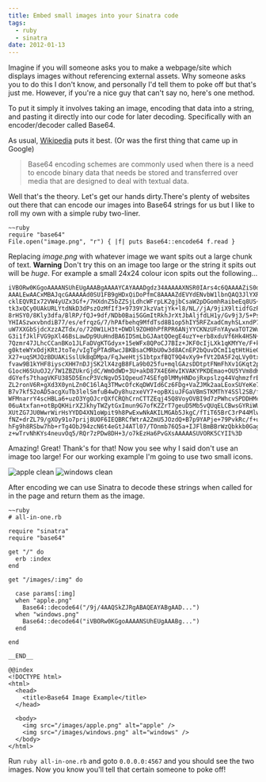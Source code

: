 ```yaml
---
title: Embed small images into your Sinatra code
tags:
  - ruby
  - sinatra
date: 2012-01-13
---
```


Imagine if you will someone asks you to make a webpage/site which displays images without referencing external assets. Why someone asks you to do this I don't know, and personally I'd tell them to poke off but that's just me. However, if you're a nice guy that can't say no, here's one method.

To put it simply it involves taking an image, encoding that data into a string, and pasting it directly into our code for later decoding. Specifically with an encoder/decoder called Base64.

As usual, [Wikipedia](http://en.wikipedia.org/wiki/Base64) puts it best. (Or was the first thing that came up in Google)

> Base64 encoding schemes are commonly used when there is a need to encode binary data that needs be stored and transferred over media that are designed to deal with textual data.

Well that's the theory. Let's get our hands dirty.There's plenty of websites out there that can encode our images into Base64 strings for us but I like to roll my own with a simple ruby two-liner.

    ~~ruby
  	require "base64"
  	File.open("image.png", "r") { |f| puts Base64::encode64 f.read }

Replacing _image.png_ with whatever image we want spits out a large chunk of text. **Warning** Don't try this on an image too large or the string it spits out will be _huge_. For example a small 24x24 colour icon spits out the following...

	iVBORw0KGgoAAAANSUhEUgAAABgAAAAYCAYAAADgdz34AAAAAXNSR0IArs4c6QAAAAZiS0dEAP8A/wD/oL2nkwAAAAlwSFlz
	AAALEwAACxMBAJqcGAAAAAd0SU1FB9gHDxQiDoPfmC8AAAAZdEVYdENvbW1lbnQAQ3JlYXRlZCB3aXRoIEdJTVBXgQ4XAAAF
	cklEQVRIx72VW4yUZx3Gf+/7HXdnZ5bZZSjLdhcWFrpLK2gjbCsaW2pDGomhRaibeEq8US+aaL3U1DtjjMaYaGK8qneiLVGh
	tk3xQCy0UAkURLYtdNkD3dPszOzMfIf3+9739YJkzVatjYk+l8/NL//jA/9jiX9ltidfGzPVPxwx2dUBudJxNF/KiW6lZ7ye
	8rHSY0/8Kly3dfa/BlRP/fQJ+9df/NDb0Bai5GGmItRkhJrXtJbAljfdLH1y/Gv9j3/5+PsByH9y5v92xJE1ITodSDQ20ZjI
	YHIASzwxvbndiB77/es/efrqzG/7/hPAfbehq9MfdTsd8B1op5hIY5RFZxadCmyhSLxndP7Yn771ZE+l7+jTrz753d19+87e
	uW7XXGbSjdcXzzAZTdx/o/720W1LH3t+DWDl9ZOH0hPfRPR6ANjYYCKNzUFnYAywaTOT2Wui1mwThVNhbWHqqYnsDD2zvVmn
	G3i1fJklFVG9pXl46BsLawDp9UuHndBA6IDSmLbGJAatQOegE4uzY+erb8xduVf6Hk4HSN+Sm4zYqXvGSJTJUVjKaT+V9ZVw
	7Qzmr47JLhcCCanBKo1JLFaDVgKTGdyx+15eWFx8QPoCJ7BIz+JKF0cIjLXk1qKMYYe/F+k4J1cB0fTF3Taa3y48AZ6EzGBT
	g0kteWYxOdjKRtJtoTe/vIgTgPTAdRwcJBKBsaCMRbU0w3d8ACnEP2bQuvDCmI1qtHtHieO7oLwRunLofROunMcuv4PY+aHa
	X27+uqSMJQzBDUAKiSslUkBqDMpa/FqJweHtjS1btpxfBQT9Q4vXy9+fVt2DA5F2qLVy0txgt+4/tmP00cvdl5/7vNO16WK9
	fvaw9B1kYHF8iyscXHH7nDJjSK2lX4zgB8FLa9b025fu+mqlGAzsDDtptFNmFhXv1GKqt2pH/frKI2M7Hz5xcP+W7zVeePGA
	G1ocH6SUuOJ2/7W1ZBZUkrGjdC/WmOdWD+3U+akD87X4E6HvIKVAKYPKDEmao+OU5YVm8dK5qfGu5Hfbvrjn0e/sLT/y0gCD
	dGYefs7thagVKFU385D5EncP3VcNgvD51Qpeud74SEfg0lMMyHNDojRxpslzg44VqhmzfrB8rnHz1FMrM9fuOTwycsL2HPnx
	ZL2ronV6R+gXd3X0ynLZn0C16lAq3TMwcOfcKqDWVId6Cz6FDg+VaZJMk2aaLEoxSUYeKe7eXfnzysKbX8/zGu2lZw+u937J
	B7v7kf52oAD5acgXuTb3lelSmfuB4wDy8huzxeVY7+opBXiuJFGaVBmSTKMThY4SSl2SB/fU3ZXqPF6g8QOF6yZIu4CwDSRL
	WFMnarrY4scHBLa6+uzO3YgOJcrQXfCRQhCrnCTTZEqj45Q8VoyOVBI9d7zPWhcvSPDDHMcBZAlEB9bUweY0VvoIy6P50NDW
	06uAtxfan+otBpQKHirXZJkhyTWZytGxImun9G7ofKZZrT7geuD5Mb5vQUqELCBwsGYRiWUl2o0TFl9c800brezBLpMTTc9g
	XUtZG7JU0WwrWirHsYYDD4XN1oWpit9h8PwExwNkAKILMGAb5JkgC/fTiT65BrC3rP44Mlw8sK47fNbzXSWkuGCNmZ+fa3a9
	fNZ+drZL79/gXOy91o7prij8UOF6IEQBRCfWtrA2ZmU5JOzdQ+B7p9YAPje+79PvkRc/f+utGwfTWz8Ydzzw/BTPt0gByAJC
	hFg9h8RSbw7hb+rTg4ObJ94zcN6t4eGtJ4ATl07/TOnmb76Q5a+IJFlBmBBrWzQbkkb0Gag8jrTmR+8r9P+dbkzOjkX1hXEd
	z+wTrvNhKYs4neuvOq5/RQr7zPDw8DH+3/o7kEzHa6PvGXsAAAAASUVORK5CYII%3D

Amazing! Great! Thank's for that! Now you see why I said don't use an image too large! For our working example I'm going to use two small icons.

![apple clean](/assets/apple.png) ![windows clean](/assets/windows.png)

After encoding we can use Sinatra to decode these strings when called for in the page and return them as the image.

    ~~ruby
  	# all-in-one.rb
  
  	require "sinatra"
  	require "base64"
  	
  	get "/" do
  	  erb :index
  	end
  
  	get "/images/:img" do
  	
  	  case params[:img]
  	  when "apple.png"
  	    Base64::decode64("/9j/4AAQSkZJRgABAQEAYABgAAD...")
  	  when "windows.png"
  	    Base64::decode64("iVBORw0KGgoAAAANSUhEUgAAABg...")
  	  end
  	
  	end
  
  	__END__
  
  	@@index
  	<!DOCTYPE html>
  	<html>
  	  <head>
  	    <title>Base64 Image Example</title>
  	  </head>
  	
  	  <body>
  	    <img src="/images/apple.png" alt="apple" />
  	    <img src="/images/windows.png" alt="windows" />
  	  </body>
  	</html>

Run `ruby all-in-one.rb` and goto `0.0.0.0:4567` and you should see the two images. Now you know you'll tell that certain someone to poke off!
